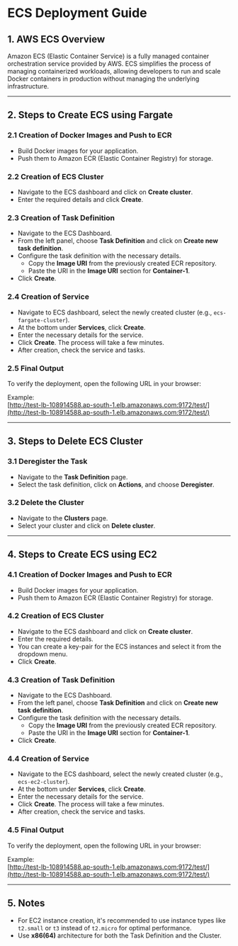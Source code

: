 # ECS Deployment Guide

## 1. AWS ECS Overview
Amazon ECS (Elastic Container Service) is a fully managed container orchestration service provided by AWS. ECS simplifies the process of managing containerized workloads, allowing developers to run and scale Docker containers in production without managing the underlying infrastructure.

---

## 2. Steps to Create ECS using Fargate

### 2.1 Creation of Docker Images and Push to ECR
- Build Docker images for your application.
- Push them to Amazon ECR (Elastic Container Registry) for storage.

### 2.2 Creation of ECS Cluster
- Navigate to the ECS dashboard and click on **Create cluster**.
- Enter the required details and click **Create**.

### 2.3 Creation of Task Definition
- Navigate to the ECS Dashboard.
- From the left panel, choose **Task Definition** and click on **Create new task definition**.
- Configure the task definition with the necessary details.
  - Copy the **Image URI** from the previously created ECR repository.
  - Paste the URI in the **Image URI** section for **Container-1**.
- Click **Create**.

### 2.4 Creation of Service
- Navigate to ECS dashboard, select the newly created cluster (e.g., `ecs-fargate-cluster`).
- At the bottom under **Services**, click **Create**.
- Enter the necessary details for the service.
- Click **Create**. The process will take a few minutes.
- After creation, check the service and tasks.

### 2.5 Final Output
To verify the deployment, open the following URL in your browser:

Example:  
[http://test-lb-108914588.ap-south-1.elb.amazonaws.com:9172/test/](http://test-lb-108914588.ap-south-1.elb.amazonaws.com:9172/test/)


---

## 3. Steps to Delete ECS Cluster

### 3.1 Deregister the Task
- Navigate to the **Task Definition** page.
- Select the task definition, click on **Actions**, and choose **Deregister**.

### 3.2 Delete the Cluster
- Navigate to the **Clusters** page.
- Select your cluster and click on **Delete cluster**.

---

## 4. Steps to Create ECS using EC2

### 4.1 Creation of Docker Images and Push to ECR
- Build Docker images for your application.
- Push them to Amazon ECR (Elastic Container Registry) for storage.

### 4.2 Creation of ECS Cluster
- Navigate to the ECS dashboard and click on **Create cluster**.
- Enter the required details.
- You can create a key-pair for the ECS instances and select it from the dropdown menu.
- Click **Create**.

### 4.3 Creation of Task Definition
- Navigate to the ECS Dashboard.
- From the left panel, choose **Task Definition** and click on **Create new task definition**.
- Configure the task definition with the necessary details.
  - Copy the **Image URI** from the previously created ECR repository.
  - Paste the URI in the **Image URI** section for **Container-1**.
- Click **Create**.

### 4.4 Creation of Service
- Navigate to the ECS dashboard, select the newly created cluster (e.g., `ecs-ec2-cluster`).
- At the bottom under **Services**, click **Create**.
- Enter the necessary details for the service.
- Click **Create**. The process will take a few minutes.
- After creation, check the service and tasks.

### 4.5 Final Output
To verify the deployment, open the following URL in your browser:

Example:  
[http://test-lb-108914588.ap-south-1.elb.amazonaws.com:9172/test/](http://test-lb-108914588.ap-south-1.elb.amazonaws.com:9172/test/)


---

## 5. Notes
- For EC2 instance creation, it's recommended to use instance types like `t2.small` or `t3` instead of `t2.micro` for optimal performance.
- Use **x86(64)** architecture for both the Task Definition and the Cluster.

